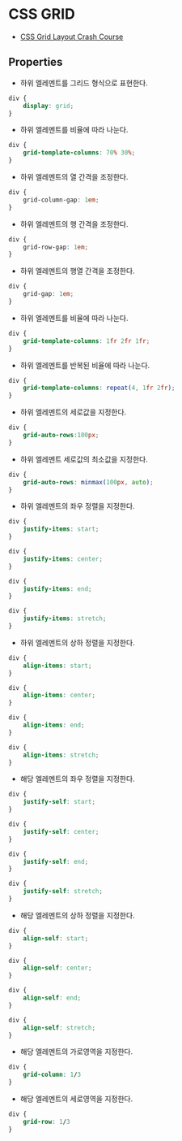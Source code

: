 # CSS GRID

* [CSS Grid Layout Crash Course](https://www.youtube.com/watch?v=jV8B24rSN5o)

## Properties

* 하위 엘레멘트를 그리드 형식으로 표현한다.
```css
div {
    display: grid;
}
```

* 하위 엘레멘트를 비율에 따라 나눈다.
```css
div {
    grid-template-columns: 70% 30%;
}
```

* 하위 엘레멘트의 열 간격을 조정한다.
```css
div {
    grid-column-gap: 1em;
}
```

* 하위 엘레멘트의 행 간격을 조정한다.
```css
div {
    grid-row-gap: 1em;
}
```

* 하위 엘레멘트의 행열 간격을 조정한다.
```css
div {
    grid-gap: 1em;
}
```

* 하위 엘레멘트를 비율에 따라 나눈다.
```css
div {
    grid-template-columns: 1fr 2fr 1fr;
}
```

* 하위 엘레멘트를 반복된 비율에 따라 나눈다.
```css
div {
    grid-template-columns: repeat(4, 1fr 2fr);
}
```

* 하위 엘레멘트의 세로값을 지정한다.
```css
div {
    grid-auto-rows:100px;
}
```

* 하위 엘레멘트 세로값의 최소값을 지정한다.
```css
div {
    grid-auto-rows: minmax(100px, auto);
}
```

* 하위 엘레멘트의 좌우 정렬을 지정한다.
```css
div {
    justify-items: start;
}

div {
    justify-items: center;
}

div {
    justify-items: end;
}

div {
    justify-items: stretch;
}
```

* 하위 엘레멘트의 상하 정렬을 지정한다.
```css
div {
    align-items: start;
}

div {
    align-items: center;
}

div {
    align-items: end;
}

div {
    align-items: stretch;
}
```

* 해당 엘레멘트의 좌우 정렬을 지정한다.
```css
div {
    justify-self: start;
}

div {
    justify-self: center;
}

div {
    justify-self: end;
}

div {
    justify-self: stretch;
}
```

* 해당 엘레멘트의 상하 정렬을 지정한다.
```css
div {
    align-self: start;
}

div {
    align-self: center;
}

div {
    align-self: end;
}

div {
    align-self: stretch;
}
```

* 해당 엘레멘트의 가로영역을 지정한다.
```css
div {
    grid-column: 1/3
}
```

* 해당 엘레멘트의 세로영역을 지정한다.
```css
div {
    grid-row: 1/3
}
```